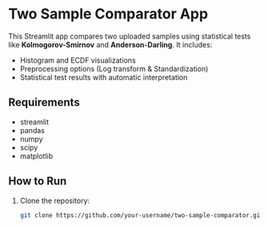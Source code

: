 # Two Sample Comparator App

This Streamlit app compares two uploaded samples using statistical tests like **Kolmogorov-Smirnov** and **Anderson-Darling**. It includes:
- Histogram and ECDF visualizations
- Preprocessing options (Log transform & Standardization)
- Statistical test results with automatic interpretation

## Requirements
- streamlit
- pandas
- numpy
- scipy
- matplotlib

## How to Run
1. Clone the repository:
   ```bash
   git clone https://github.com/your-username/two-sample-comparator.git
